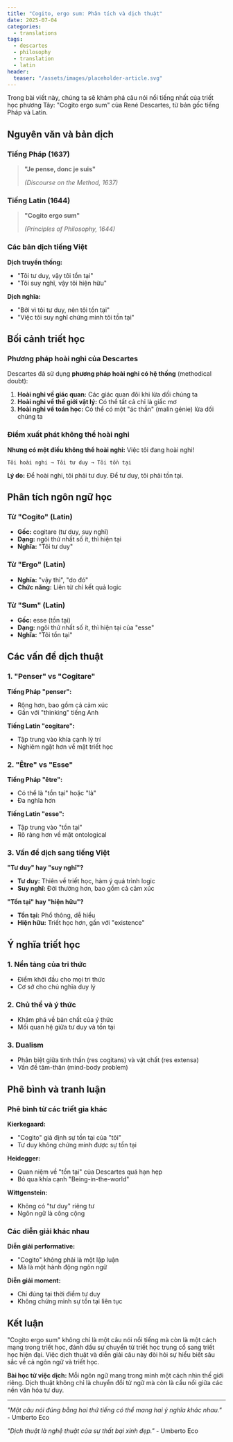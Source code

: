 ```yaml
---
title: "Cogito, ergo sum: Phân tích và dịch thuật"
date: 2025-07-04
categories:
  - translations
tags:
  - descartes
  - philosophy
  - translation
  - latin
header:
  teaser: "/assets/images/placeholder-article.svg"
---
```


Trong bài viết này, chúng ta sẽ khám phá câu nói nổi tiếng nhất của triết học phương Tây: "Cogito ergo sum" của René Descartes, từ bản gốc tiếng Pháp và Latin.

## Nguyên văn và bản dịch

### Tiếng Pháp (1637)
> **"Je pense, donc je suis"**
> 
> *(Discourse on the Method, 1637)*

### Tiếng Latin (1644)
> **"Cogito ergo sum"**
> 
> *(Principles of Philosophy, 1644)*

### Các bản dịch tiếng Việt

**Dịch truyền thống:**
- "Tôi tư duy, vậy tôi tồn tại"
- "Tôi suy nghĩ, vậy tôi hiện hữu"

**Dịch nghĩa:**
- "Bởi vì tôi tư duy, nên tôi tồn tại"
- "Việc tôi suy nghĩ chứng minh tôi tồn tại"

## Bối cảnh triết học

### Phương pháp hoài nghi của Descartes

Descartes đã sử dụng **phương pháp hoài nghi có hệ thống** (methodical doubt):

1. **Hoài nghi về giác quan:** Các giác quan đôi khi lừa dối chúng ta
2. **Hoài nghi về thế giới vật lý:** Có thể tất cả chỉ là giấc mơ
3. **Hoài nghi về toán học:** Có thể có một "ác thần" (malin génie) lừa dối chúng ta

### Điểm xuất phát không thể hoài nghi

**Nhưng có một điều không thể hoài nghi:** Việc tôi đang hoài nghi!

```
Tôi hoài nghi → Tôi tư duy → Tôi tồn tại
```

**Lý do:** Để hoài nghi, tôi phải tư duy. Để tư duy, tôi phải tồn tại.

## Phân tích ngôn ngữ học

### Từ "Cogito" (Latin)
- **Gốc:** cogitare (tư duy, suy nghĩ)
- **Dạng:** ngôi thứ nhất số ít, thì hiện tại
- **Nghĩa:** "Tôi tư duy"

### Từ "Ergo" (Latin)
- **Nghĩa:** "vậy thì", "do đó"
- **Chức năng:** Liên từ chỉ kết quả logic

### Từ "Sum" (Latin)
- **Gốc:** esse (tồn tại)
- **Dạng:** ngôi thứ nhất số ít, thì hiện tại của "esse"
- **Nghĩa:** "Tôi tồn tại"

## Các vấn đề dịch thuật

### 1. "Penser" vs "Cogitare"
**Tiếng Pháp "penser":**
- Rộng hơn, bao gồm cả cảm xúc
- Gần với "thinking" tiếng Anh

**Tiếng Latin "cogitare":**
- Tập trung vào khía cạnh lý trí
- Nghiêm ngặt hơn về mặt triết học

### 2. "Être" vs "Esse"
**Tiếng Pháp "être":**
- Có thể là "tồn tại" hoặc "là"
- Đa nghĩa hơn

**Tiếng Latin "esse":**
- Tập trung vào "tồn tại"
- Rõ ràng hơn về mặt ontological

### 3. Vấn đề dịch sang tiếng Việt

**"Tư duy" hay "suy nghĩ"?**
- **Tư duy:** Thiên về triết học, hàm ý quá trình logic
- **Suy nghĩ:** Đời thường hơn, bao gồm cả cảm xúc

**"Tồn tại" hay "hiện hữu"?**
- **Tồn tại:** Phổ thông, dễ hiểu
- **Hiện hữu:** Triết học hơn, gần với "existence"

## Ý nghĩa triết học

### 1. Nền tảng của tri thức
- Điểm khởi đầu cho mọi tri thức
- Cơ sở cho chủ nghĩa duy lý

### 2. Chủ thể và ý thức
- Khám phá về bản chất của ý thức
- Mối quan hệ giữa tư duy và tồn tại

### 3. Dualism
- Phân biệt giữa tinh thần (res cogitans) và vật chất (res extensa)
- Vấn đề tâm-thân (mind-body problem)

## Phê bình và tranh luận

### Phê bình từ các triết gia khác

**Kierkegaard:**
- "Cogito" giả định sự tồn tại của "tôi"
- Tư duy không chứng minh được sự tồn tại

**Heidegger:**
- Quan niệm về "tồn tại" của Descartes quá hạn hẹp
- Bỏ qua khía cạnh "Being-in-the-world"

**Wittgenstein:**
- Không có "tư duy" riêng tư
- Ngôn ngữ là công cộng

### Các diễn giải khác nhau

**Diễn giải performative:**
- "Cogito" không phải là một lập luận
- Mà là một hành động ngôn ngữ

**Diễn giải moment:**
- Chỉ đúng tại thời điểm tư duy
- Không chứng minh sự tồn tại liên tục

## Kết luận

"Cogito ergo sum" không chỉ là một câu nói nổi tiếng mà còn là một cách mạng trong triết học, đánh dấu sự chuyển từ triết học trung cổ sang triết học hiện đại. Việc dịch thuật và diễn giải câu này đòi hỏi sự hiểu biết sâu sắc về cả ngôn ngữ và triết học.

**Bài học từ việc dịch:** Mỗi ngôn ngữ mang trong mình một cách nhìn thế giới riêng. Dịch thuật không chỉ là chuyển đổi từ ngữ mà còn là cầu nối giữa các nền văn hóa tư duy.

---

*"Một câu nói đúng bằng hai thứ tiếng có thể mang hai ý nghĩa khác nhau."* - Umberto Eco

*"Dịch thuật là nghệ thuật của sự thất bại xinh đẹp."* - Umberto Eco
